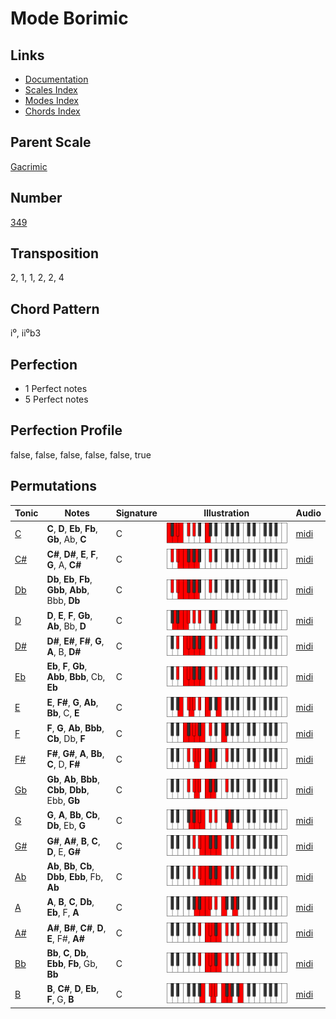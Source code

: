 # Mode Borimic

## Links

- [Documentation](README.md)
- [Scales Index](Scales.md)
- [Modes Index](Modes.md)
- [Chords Index](Chords.md)

## Parent Scale

[Gacrimic](ScaleGacrimic.md)

## Number

[349](https://ianring.com/musictheory/scales/349)

## Transposition

2, 1, 1, 2, 2, 4

## Chord Pattern

i⁰, ii⁰b3

## Perfection

- 1 Perfect notes
- 5 Perfect notes

## Perfection Profile

false, false, false, false, false, true

## Permutations

| Tonic | Notes | Signature | Illustration | Audio |
|-------|-------|-----------|--------------|-------|
| [C](ModeCNaturalBorimic.md) | **C**, **D**, **Eb**, **Fb**, **Gb**, Ab, **C** | C | ![CNaturalBorimic](ModeCNaturalBorimic.png) | [midi](https://github.com/edipermadi/music/blob/main/docs/ModeCNaturalBorimic.mid?raw=true) |
| [C#](ModeCSharpBorimic.md) | **C#**, **D#**, **E**, **F**, **G**, A, **C#** | C | ![CSharpBorimic](ModeCSharpBorimic.png) | [midi](https://github.com/edipermadi/music/blob/main/docs/ModeCSharpBorimic.mid?raw=true) |
| [Db](ModeDFlatBorimic.md) | **Db**, **Eb**, **Fb**, **Gbb**, **Abb**, Bbb, **Db** | C | ![DFlatBorimic](ModeDFlatBorimic.png) | [midi](https://github.com/edipermadi/music/blob/main/docs/ModeDFlatBorimic.mid?raw=true) |
| [D](ModeDNaturalBorimic.md) | **D**, **E**, **F**, **Gb**, **Ab**, Bb, **D** | C | ![DNaturalBorimic](ModeDNaturalBorimic.png) | [midi](https://github.com/edipermadi/music/blob/main/docs/ModeDNaturalBorimic.mid?raw=true) |
| [D#](ModeDSharpBorimic.md) | **D#**, **E#**, **F#**, **G**, **A**, B, **D#** | C | ![DSharpBorimic](ModeDSharpBorimic.png) | [midi](https://github.com/edipermadi/music/blob/main/docs/ModeDSharpBorimic.mid?raw=true) |
| [Eb](ModeEFlatBorimic.md) | **Eb**, **F**, **Gb**, **Abb**, **Bbb**, Cb, **Eb** | C | ![EFlatBorimic](ModeEFlatBorimic.png) | [midi](https://github.com/edipermadi/music/blob/main/docs/ModeEFlatBorimic.mid?raw=true) |
| [E](ModeENaturalBorimic.md) | **E**, **F#**, **G**, **Ab**, **Bb**, C, **E** | C | ![ENaturalBorimic](ModeENaturalBorimic.png) | [midi](https://github.com/edipermadi/music/blob/main/docs/ModeENaturalBorimic.mid?raw=true) |
| [F](ModeFNaturalBorimic.md) | **F**, **G**, **Ab**, **Bbb**, **Cb**, Db, **F** | C | ![FNaturalBorimic](ModeFNaturalBorimic.png) | [midi](https://github.com/edipermadi/music/blob/main/docs/ModeFNaturalBorimic.mid?raw=true) |
| [F#](ModeFSharpBorimic.md) | **F#**, **G#**, **A**, **Bb**, **C**, D, **F#** | C | ![FSharpBorimic](ModeFSharpBorimic.png) | [midi](https://github.com/edipermadi/music/blob/main/docs/ModeFSharpBorimic.mid?raw=true) |
| [Gb](ModeGFlatBorimic.md) | **Gb**, **Ab**, **Bbb**, **Cbb**, **Dbb**, Ebb, **Gb** | C | ![GFlatBorimic](ModeGFlatBorimic.png) | [midi](https://github.com/edipermadi/music/blob/main/docs/ModeGFlatBorimic.mid?raw=true) |
| [G](ModeGNaturalBorimic.md) | **G**, **A**, **Bb**, **Cb**, **Db**, Eb, **G** | C | ![GNaturalBorimic](ModeGNaturalBorimic.png) | [midi](https://github.com/edipermadi/music/blob/main/docs/ModeGNaturalBorimic.mid?raw=true) |
| [G#](ModeGSharpBorimic.md) | **G#**, **A#**, **B**, **C**, **D**, E, **G#** | C | ![GSharpBorimic](ModeGSharpBorimic.png) | [midi](https://github.com/edipermadi/music/blob/main/docs/ModeGSharpBorimic.mid?raw=true) |
| [Ab](ModeAFlatBorimic.md) | **Ab**, **Bb**, **Cb**, **Dbb**, **Ebb**, Fb, **Ab** | C | ![AFlatBorimic](ModeAFlatBorimic.png) | [midi](https://github.com/edipermadi/music/blob/main/docs/ModeAFlatBorimic.mid?raw=true) |
| [A](ModeANaturalBorimic.md) | **A**, **B**, **C**, **Db**, **Eb**, F, **A** | C | ![ANaturalBorimic](ModeANaturalBorimic.png) | [midi](https://github.com/edipermadi/music/blob/main/docs/ModeANaturalBorimic.mid?raw=true) |
| [A#](ModeASharpBorimic.md) | **A#**, **B#**, **C#**, **D**, **E**, F#, **A#** | C | ![ASharpBorimic](ModeASharpBorimic.png) | [midi](https://github.com/edipermadi/music/blob/main/docs/ModeASharpBorimic.mid?raw=true) |
| [Bb](ModeBFlatBorimic.md) | **Bb**, **C**, **Db**, **Ebb**, **Fb**, Gb, **Bb** | C | ![BFlatBorimic](ModeBFlatBorimic.png) | [midi](https://github.com/edipermadi/music/blob/main/docs/ModeBFlatBorimic.mid?raw=true) |
| [B](ModeBNaturalBorimic.md) | **B**, **C#**, **D**, **Eb**, **F**, G, **B** | C | ![BNaturalBorimic](ModeBNaturalBorimic.png) | [midi](https://github.com/edipermadi/music/blob/main/docs/ModeBNaturalBorimic.mid?raw=true) |
